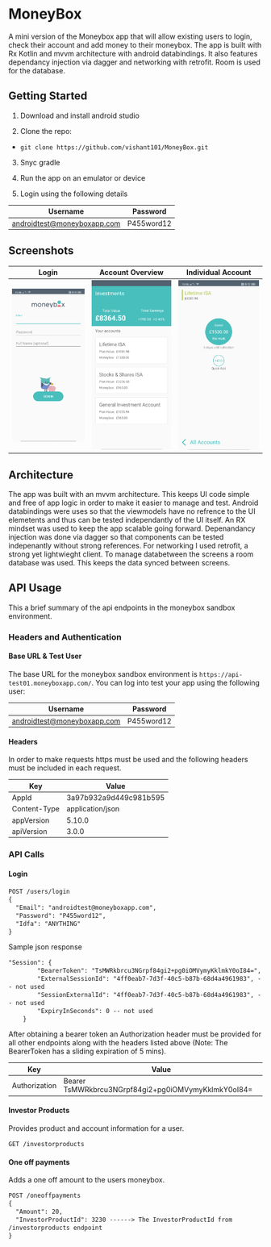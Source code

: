 # MoneyBox
A mini version of the Moneybox app that will allow existing users to login, check their account and add money to their moneybox. The app is built with Rx Kotlin and mvvm architecture with android databindings. It also features dependancy injection via dagger and networking with retrofit. Room is used for the database.

## Getting Started
1. Download and install android studio

2. Clone the repo:
- `git clone https://github.com/vishant101/MoneyBox.git`

3. Snyc gradle 

4. Run the app on an emulator or device

5. Login using the following details

|  Username          | Password         |
| ------------- | ------------- |
| androidtest@moneyboxapp.com  | P455word12  |

## Screenshots
| Login | Account Overview | Individual Account |
|------|---------|-----|
| <img src="https://github.com/vishant101/MoneyBox/blob/master/images/Login.png/" width="275" alt="Login" title="Login" /> | <img src="https://github.com/vishant101/MoneyBox/blob/master/images/AccountOverview.png" width="275" alt="AccountOverview" title="AccountOverview" /> | <img src="https://github.com/vishant101/MoneyBox/blob/master/images/IndividualAccount.png" width="275" alt="IndividualAccount" title="IndividualAccount" /> 

## Architecture
The app was built with an mvvm architecture. This keeps UI code simple and free of app logic in order to make it easier to manage and test. Android databindings were uses so that the viewmodels have no refrence to the UI elemetents and thus can be tested independantly of the UI itself. An RX mindset was used to keep the app scalable going forward. Depenandancy injection was done via dagger so that components can be tested indepenantly without strong references. For networking I used retrofit, a strong yet lightwieght client. To manage databetween the screens a room database was used. This keeps the data synced between screens.

## API Usage
This a brief summary of the api endpoints in the moneybox sandbox environment.

### Headers and Authentication
#### Base URL & Test User
The base URL for the moneybox sandbox environment is `https://api-test01.moneyboxapp.com/`.
You can log into test your app using the following user:

|  Username          | Password         |
| ------------- | ------------- |
| androidtest@moneyboxapp.com  | P455word12  |

#### Headers

In order to make requests https must be used and the following headers must be included in each request.

|  Key | Value |
| ------------- | ------------- |
| AppId  | 3a97b932a9d449c981b595  |
| Content-Type  | application/json  |
| appVersion | 5.10.0 |
| apiVersion | 3.0.0 |

### API Calls
#### Login
```
POST /users/login
{
  "Email": "androidtest@moneyboxapp.com",
  "Password": "P455word12",
  "Idfa": "ANYTHING"
}
```
Sample json response
```
"Session": {
        "BearerToken": "TsMWRkbrcu3NGrpf84gi2+pg0iOMVymyKklmkY0oI84=",
        "ExternalSessionId": "4ff0eab7-7d3f-40c5-b87b-68d4a4961983", -- not used
        "SessionExternalId": "4ff0eab7-7d3f-40c5-b87b-68d4a4961983", -- not used
        "ExpiryInSeconds": 0 -- not used
    }
```
After obtaining a bearer token an Authorization header must be provided for all other endpoints along with the headers listed above (Note: The BearerToken has a sliding expiration of 5 mins).

|  Key          | Value         |
| ------------- | ------------- |
| Authorization  | Bearer TsMWRkbrcu3NGrpf84gi2+pg0iOMVymyKklmkY0oI84=  |

#### Investor Products
Provides product and account information for a user.
```
GET /investorproducts
```
#### One off payments
Adds a one off amount to the users moneybox.
```
POST /oneoffpayments
{
  "Amount": 20,
  "InvestorProductId": 3230 ------> The InvestorProductId from /investorproducts endpoint
}
```
